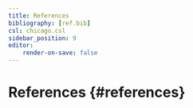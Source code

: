 ```yaml
---
title: References
bibliography: [ref.bib]
csl: chicago.csl
sidebar_position: 9
editor:
    render-on-save: false
---
```


# References {#references}
